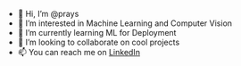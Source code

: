 - 👋 Hi, I’m @prays
- 👀 I’m interested in Machine Learning and Computer Vision
- 🌱 I’m currently learning ML for Deployment
- 💞️ I’m looking to collaborate on cool projects
- 📫 You can reach me on [LinkedIn](https://www.linkedin.com/in/pray-somaldo-182725147/)

<!---
prays/prays is a ✨ special ✨ repository because its `README.md` (this file) appears on your GitHub profile.
You can click the Preview link to take a look at your changes.
--->
